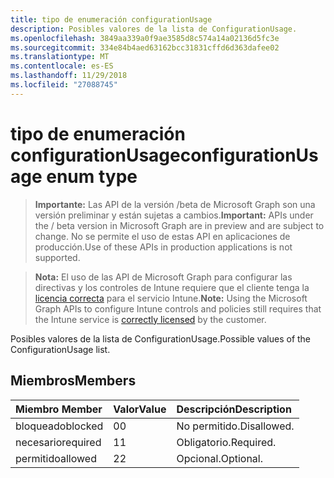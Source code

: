 ```yaml
---
title: tipo de enumeración configurationUsage
description: Posibles valores de la lista de ConfigurationUsage.
ms.openlocfilehash: 3849aa339a0f9ae3585d8c574a14a02136d5fc3e
ms.sourcegitcommit: 334e84b4aed63162bcc31831cffd6d363dafee02
ms.translationtype: MT
ms.contentlocale: es-ES
ms.lasthandoff: 11/29/2018
ms.locfileid: "27088745"
---
```

# <a name="configurationusage-enum-type"></a><span data-ttu-id="fc83c-103">tipo de enumeración configurationUsage</span><span class="sxs-lookup"><span data-stu-id="fc83c-103">configurationUsage enum type</span></span>

> <span data-ttu-id="fc83c-104">**Importante:** Las API de la versión /beta de Microsoft Graph son una versión preliminar y están sujetas a cambios.</span><span class="sxs-lookup"><span data-stu-id="fc83c-104">**Important:** APIs under the / beta version in Microsoft Graph are in preview and are subject to change.</span></span> <span data-ttu-id="fc83c-105">No se permite el uso de estas API en aplicaciones de producción.</span><span class="sxs-lookup"><span data-stu-id="fc83c-105">Use of these APIs in production applications is not supported.</span></span>

> <span data-ttu-id="fc83c-106">**Nota:** El uso de las API de Microsoft Graph para configurar las directivas y los controles de Intune requiere que el cliente tenga la [licencia correcta](https://go.microsoft.com/fwlink/?linkid=839381) para el servicio Intune.</span><span class="sxs-lookup"><span data-stu-id="fc83c-106">**Note:** Using the Microsoft Graph APIs to configure Intune controls and policies still requires that the Intune service is [correctly licensed](https://go.microsoft.com/fwlink/?linkid=839381) by the customer.</span></span>

<span data-ttu-id="fc83c-107">Posibles valores de la lista de ConfigurationUsage.</span><span class="sxs-lookup"><span data-stu-id="fc83c-107">Possible values of the ConfigurationUsage list.</span></span>
## <a name="members"></a><span data-ttu-id="fc83c-108">Miembros</span><span class="sxs-lookup"><span data-stu-id="fc83c-108">Members</span></span>
|<span data-ttu-id="fc83c-109">Miembro	</span><span class="sxs-lookup"><span data-stu-id="fc83c-109">Member</span></span>|<span data-ttu-id="fc83c-110">Valor</span><span class="sxs-lookup"><span data-stu-id="fc83c-110">Value</span></span>|<span data-ttu-id="fc83c-111">Descripción</span><span class="sxs-lookup"><span data-stu-id="fc83c-111">Description</span></span>|
|:---|:---|:---|
|<span data-ttu-id="fc83c-112">bloqueado</span><span class="sxs-lookup"><span data-stu-id="fc83c-112">blocked</span></span>|<span data-ttu-id="fc83c-113">0</span><span class="sxs-lookup"><span data-stu-id="fc83c-113">0</span></span>|<span data-ttu-id="fc83c-114">No permitido.</span><span class="sxs-lookup"><span data-stu-id="fc83c-114">Disallowed.</span></span>|
|<span data-ttu-id="fc83c-115">necesario</span><span class="sxs-lookup"><span data-stu-id="fc83c-115">required</span></span>|<span data-ttu-id="fc83c-116">1</span><span class="sxs-lookup"><span data-stu-id="fc83c-116">1</span></span>|<span data-ttu-id="fc83c-117">Obligatorio.</span><span class="sxs-lookup"><span data-stu-id="fc83c-117">Required.</span></span>|
|<span data-ttu-id="fc83c-118">permitido</span><span class="sxs-lookup"><span data-stu-id="fc83c-118">allowed</span></span>|<span data-ttu-id="fc83c-119">2</span><span class="sxs-lookup"><span data-stu-id="fc83c-119">2</span></span>|<span data-ttu-id="fc83c-120">Opcional.</span><span class="sxs-lookup"><span data-stu-id="fc83c-120">Optional.</span></span>|





